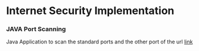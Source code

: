 
# Internet Security Implementation

### JAVA Port Scanning
Java Application to scan the standard ports and the other port of the url [link](https://github.com/viveksacademia4git/InternetSecurity/tree/master/JavaPortScanning)
